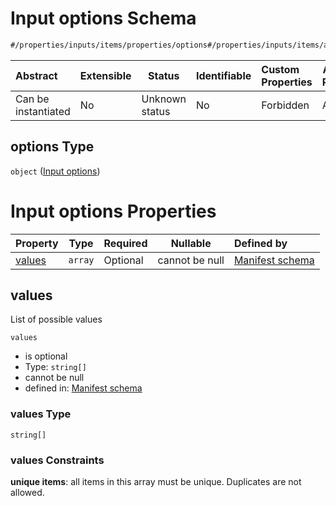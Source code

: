 # Input options Schema

```txt
#/properties/inputs/items/properties/options#/properties/inputs/items/allOf/0/then/properties/options
```




| Abstract            | Extensible | Status         | Identifiable | Custom Properties | Additional Properties | Access Restrictions | Defined In                                                            |
| :------------------ | ---------- | -------------- | ------------ | :---------------- | --------------------- | ------------------- | --------------------------------------------------------------------- |
| Can be instantiated | No         | Unknown status | No           | Forbidden         | Allowed               | none                | [manifest.schema.json\*](manifest.schema.json "open original schema") |

## options Type

`object` ([Input options](manifest-properties-list-of-inputs-input-allof-0-enum-properties-properties-input-options.md))

# Input options Properties

| Property          | Type    | Required | Nullable       | Defined by                                                                                                                                                                                                                                                   |
| :---------------- | ------- | -------- | -------------- | :----------------------------------------------------------------------------------------------------------------------------------------------------------------------------------------------------------------------------------------------------------- |
| [values](#values) | `array` | Optional | cannot be null | [Manifest schema](manifest-properties-list-of-inputs-input-allof-0-enum-properties-properties-input-options-properties-values.md "\#/properties/inputs/items/properties/options#/properties/inputs/items/allOf/0/then/properties/options/properties/values") |

## values

List of possible values


`values`

-   is optional
-   Type: `string[]`
-   cannot be null
-   defined in: [Manifest schema](manifest-properties-list-of-inputs-input-allof-0-enum-properties-properties-input-options-properties-values.md "\#/properties/inputs/items/properties/options#/properties/inputs/items/allOf/0/then/properties/options/properties/values")

### values Type

`string[]`

### values Constraints

**unique items**: all items in this array must be unique. Duplicates are not allowed.
